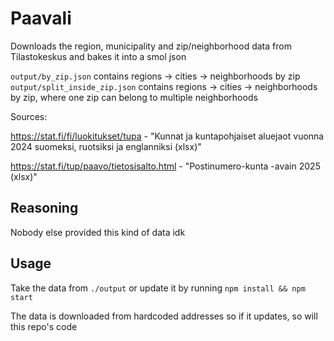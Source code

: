 # Paavali

Downloads the region, municipality and zip/neighborhood data from Tilastokeskus and bakes it into a smol json

`output/by_zip.json` contains regions -> cities -> neighborhoods by zip
`output/split_inside_zip.json` contains regions -> cities -> neighborhoods by zip, where one zip can belong to multiple neighborhoods

Sources:

https://stat.fi/fi/luokitukset/tupa - "Kunnat ja kuntapohjaiset aluejaot vuonna 2024 suomeksi, ruotsiksi ja englanniksi (xlsx)"

https://stat.fi/tup/paavo/tietosisalto.html - "Postinumero-kunta -avain 2025 (xlsx)"


## Reasoning

Nobody else provided this kind of data idk

## Usage

Take the data from `./output` or update it by running `npm install && npm start`

The data is downloaded from hardcoded addresses so if it updates, so will this repo's code
